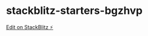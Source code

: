 # stackblitz-starters-bgzhvp

[Edit on StackBlitz ⚡️](https://stackblitz.com/edit/stackblitz-starters-bgzhvp)